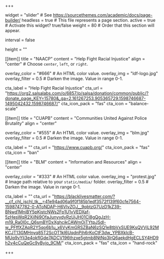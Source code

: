 +++

widget = "slider"  # See https://sourcethemes.com/academic/docs/page-builder/
headless = true  # This file represents a page section.
active = true  # Activate this widget? true/false
weight = 80  # Order that this section will appear.


interval = false


height = ""


[[item]]
  title = "NAACP"
  content = "Help Fight Racial Injustice"
  align = "center"  # Choose `center`, `left`, or `right`.


  overlay_color = "#666"  # An HTML color value.
  overlay_img = "ldf-logo.jpg" 
  overlay_filter = 0.5  # Darken the image. Value in range 0-1.


  cta_label = "Help Fight Racial Injustice"
  cta_url = "https://org2.salsalabs.com/o/6857/p/salsa/donation/common/public/?donate_page_KEY=15780&_ga=2.161267253.905365729.1598746687-1495042432.1598746687/"
  cta_icon_pack = "fas"
  cta_icon = "balance-scale"

[[item]]
  title = "CUAPB"
  content = "Communities United Against Police Brutality"
  align = "center"

  overlay_color = "#555"  # An HTML color value.
  overlay_img = "blm.jpg" 
  overlay_filter = 0.5  # Darken the image. Value in range 0-1.
  

  cta_label = ""
  cta_url = "https://www.cuapb.org/"
  cta_icon_pack = "fas"
  cta_icon = "ban"

[[item]]
  title = "BLM"
  content = "Information and Resources"
  align = "center"

  overlay_color = "#333"  # An HTML color value.
  overlay_img = "protest.jpg"  # Image path relative to your `static/media/` folder.
  overlay_filter = 0.5  # Darken the image. Value in range 0-1.
  
  cta_label = ""
  cta_url = "https://blacklivesmatter.com/?__cf_chl_jschl_tk__=41e94ad06a9f0f185b1edf3572f139f60cfe7564-1598747782-0-AToNDAP-H6VIvZOJ__9qbtzG7UzD1kZ39-BNwd1MniBY5pKjstcNWs2Fp1U1vVEDXaf-5zHesWqR2XiINi9OfaJunyydyRzUjJH01Cl8gQgJzH-m19_Ra0l0c_Q6smBYDxXghcikCAWmOjTYtpJSdl-w_PFffXZApR2Y5qo6b1u_x6VyKmGRSZBaN6zSQ1e8tbVxSUE9KsQVVjL92MKCJT13GMHnyq85T2ScOT1kI6UqdnPih6rKoCtF3dw_YPBXklcB-MUq9vYli3e4okfIGde7ADCV196thzxe5gtmb8NtNq3IrQ6aekdHgECLSY4HD9h2v4cCuQeGc9yByio_9CM/"
  cta_icon_pack = "fas"
  cta_icon = "hand-rock"
  
  
  
  
  
  
  
+++

